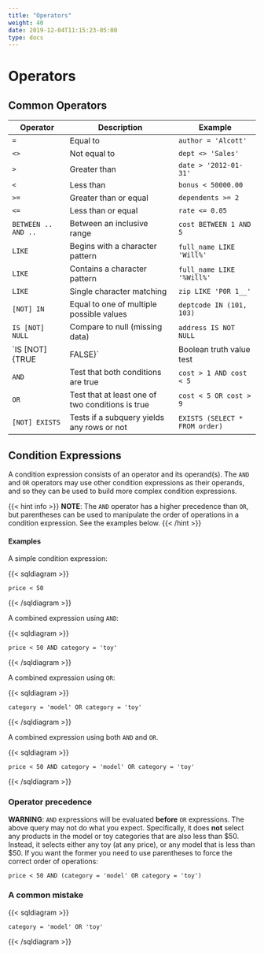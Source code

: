 ```yaml
---
title: "Operators"
weight: 40
date: 2019-12-04T11:15:23-05:00
type: docs
---
```


# Operators

## Common Operators

Operator | Description | Example
---------|-------------|---------
`=` | Equal to | `author = 'Alcott'`
`<>` | Not equal to | `dept <> 'Sales'`
`>` | Greater than | `date > '2012-01-31'`
`<` | Less than | `bonus < 50000.00`
`>=` | Greater than or equal | `dependents >= 2`
`<=` | Less than or equal | `rate <= 0.05`
`BETWEEN .. AND ..` | Between an inclusive range | `cost BETWEEN 1 AND 5`
`LIKE` | Begins with a character pattern | `full_name LIKE 'Will%'`
`LIKE` | Contains a character pattern | `full_name LIKE '%Will%'`
`LIKE` | Single character matching | `zip LIKE 'P0R 1__'`
`[NOT] IN` | Equal to one of multiple possible values | `deptcode IN (101, 103)`
`IS [NOT] NULL` | Compare to null (missing data) | `address IS NOT NULL`
`IS [NOT] {TRUE|FALSE}` | Boolean truth value test | `paid_vacation IS TRUE`
`AND` | Test that both conditions are true | `cost > 1 AND cost < 5`
`OR` | Test that at least one of two conditions is true | `cost < 5 OR cost > 9`
`[NOT] EXISTS` | Tests if a subquery yields any rows or not | `EXISTS (SELECT * FROM order)`

## Condition Expressions

A condition expression consists of an operator and its operand(s).  The `AND` and `OR` operators may use other condition expressions as their operands, and so they can be used to build more complex condition expressions.

{{< hint info >}}
**NOTE**: The `AND` operator has a higher precedence than `OR`, but parentheses can be used to manipulate the order of operations in a condition expression.  See the examples below.
{{< /hint >}}

#### Examples

A simple condition expression:

{{< sqldiagram >}}
```mysql
price < 50
```
{{< /sqldiagram >}}

A combined expression using `AND`:

{{< sqldiagram >}}
```mysql
price < 50 AND category = 'toy'
```
{{< /sqldiagram >}}

A combined expression using `OR`:

{{< sqldiagram >}}
```mysql
category = 'model' OR category = 'toy'
```
{{< /sqldiagram >}}

A combined expression using both `AND` and `OR`.  

{{< sqldiagram >}}
```mysql
price < 50 AND category = 'model' OR category = 'toy'
```
{{< /sqldiagram >}}

### Operator precedence

**WARNING**: `AND` expressions will be evaluated **before** `OR` expressions.  The above query may not do what you expect.  Specifically, it does **not** select any products in the model or toy categories that are also less than $50.  Instead, it selects either any toy (at any price), or any model that is less than $50.  If you want the former you need to use parentheses to force the correct order of operations:

```mysql
price < 50 AND (category = 'model' OR category = 'toy')
```

### A common mistake

{{< sqldiagram >}}
```mysql
category = 'model' OR 'toy'
```
{{< /sqldiagram >}}